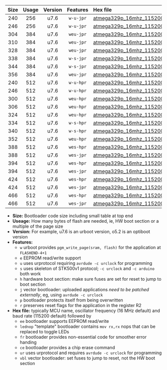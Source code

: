 |Size|Usage|Version|Features|Hex file|
|:-:|:-:|:-:|:-:|:--|
|240|256|u7.6|`w-u-jpr`|[atmega329p_16mhz_115200bps_ur_vbl.hex](https://raw.githubusercontent.com/stefanrueger/urboot/main/atmega329p_16mhz_115200bps_ur_vbl.hex)|
|246|256|u7.6|`w-u-jpr`|[atmega329p_16mhz_115200bps_lednop_ur_vbl.hex](https://raw.githubusercontent.com/stefanrueger/urboot/main/atmega329p_16mhz_115200bps_lednop_ur_vbl.hex)|
|304|384|u7.6|`weu-jpr`|[atmega329p_16mhz_115200bps_ee_ur_vbl.hex](https://raw.githubusercontent.com/stefanrueger/urboot/main/atmega329p_16mhz_115200bps_ee_ur_vbl.hex)|
|310|384|u7.6|`weu-jpr`|[atmega329p_16mhz_115200bps_ee_lednop_ur_vbl.hex](https://raw.githubusercontent.com/stefanrueger/urboot/main/atmega329p_16mhz_115200bps_ee_lednop_ur_vbl.hex)|
|328|384|u7.6|`weu-jpr`|[atmega329p_16mhz_115200bps_ee_lednop_fr_ur_vbl.hex](https://raw.githubusercontent.com/stefanrueger/urboot/main/atmega329p_16mhz_115200bps_ee_lednop_fr_ur_vbl.hex)|
|338|384|u7.6|`w-s-jpr`|[atmega329p_16mhz_115200bps_vbl.hex](https://raw.githubusercontent.com/stefanrueger/urboot/main/atmega329p_16mhz_115200bps_vbl.hex)|
|344|384|u7.6|`w-s-jpr`|[atmega329p_16mhz_115200bps_lednop_vbl.hex](https://raw.githubusercontent.com/stefanrueger/urboot/main/atmega329p_16mhz_115200bps_lednop_vbl.hex)|
|356|384|u7.6|`weu-jpr`|[atmega329p_16mhz_115200bps_ee_lednop_fr_ce_ur_vbl.hex](https://raw.githubusercontent.com/stefanrueger/urboot/main/atmega329p_16mhz_115200bps_ee_lednop_fr_ce_ur_vbl.hex)|
|240|512|u7.6|`w-u-hpr`|[atmega329p_16mhz_115200bps_ur.hex](https://raw.githubusercontent.com/stefanrueger/urboot/main/atmega329p_16mhz_115200bps_ur.hex)|
|246|512|u7.6|`w-u-hpr`|[atmega329p_16mhz_115200bps_lednop_ur.hex](https://raw.githubusercontent.com/stefanrueger/urboot/main/atmega329p_16mhz_115200bps_lednop_ur.hex)|
|300|512|u7.6|`weu-hpr`|[atmega329p_16mhz_115200bps_ee_ur.hex](https://raw.githubusercontent.com/stefanrueger/urboot/main/atmega329p_16mhz_115200bps_ee_ur.hex)|
|306|512|u7.6|`weu-hpr`|[atmega329p_16mhz_115200bps_ee_lednop_ur.hex](https://raw.githubusercontent.com/stefanrueger/urboot/main/atmega329p_16mhz_115200bps_ee_lednop_ur.hex)|
|324|512|u7.6|`weu-hpr`|[atmega329p_16mhz_115200bps_ee_lednop_fr_ur.hex](https://raw.githubusercontent.com/stefanrueger/urboot/main/atmega329p_16mhz_115200bps_ee_lednop_fr_ur.hex)|
|334|512|u7.6|`w-s-hpr`|[atmega329p_16mhz_115200bps.hex](https://raw.githubusercontent.com/stefanrueger/urboot/main/atmega329p_16mhz_115200bps.hex)|
|340|512|u7.6|`w-s-hpr`|[atmega329p_16mhz_115200bps_lednop.hex](https://raw.githubusercontent.com/stefanrueger/urboot/main/atmega329p_16mhz_115200bps_lednop.hex)|
|352|512|u7.6|`weu-hpr`|[atmega329p_16mhz_115200bps_ee_lednop_fr_ce_ur.hex](https://raw.githubusercontent.com/stefanrueger/urboot/main/atmega329p_16mhz_115200bps_ee_lednop_fr_ce_ur.hex)|
|388|512|u7.6|`wes-hpr`|[atmega329p_16mhz_115200bps_ee.hex](https://raw.githubusercontent.com/stefanrueger/urboot/main/atmega329p_16mhz_115200bps_ee.hex)|
|388|512|u7.6|`wes-jpr`|[atmega329p_16mhz_115200bps_ee_vbl.hex](https://raw.githubusercontent.com/stefanrueger/urboot/main/atmega329p_16mhz_115200bps_ee_vbl.hex)|
|394|512|u7.6|`wes-hpr`|[atmega329p_16mhz_115200bps_ee_lednop.hex](https://raw.githubusercontent.com/stefanrueger/urboot/main/atmega329p_16mhz_115200bps_ee_lednop.hex)|
|394|512|u7.6|`wes-jpr`|[atmega329p_16mhz_115200bps_ee_lednop_vbl.hex](https://raw.githubusercontent.com/stefanrueger/urboot/main/atmega329p_16mhz_115200bps_ee_lednop_vbl.hex)|
|424|512|u7.6|`wes-hpr`|[atmega329p_16mhz_115200bps_ee_lednop_fr.hex](https://raw.githubusercontent.com/stefanrueger/urboot/main/atmega329p_16mhz_115200bps_ee_lednop_fr.hex)|
|424|512|u7.6|`wes-jpr`|[atmega329p_16mhz_115200bps_ee_lednop_fr_vbl.hex](https://raw.githubusercontent.com/stefanrueger/urboot/main/atmega329p_16mhz_115200bps_ee_lednop_fr_vbl.hex)|
|466|512|u7.6|`wes-hpr`|[atmega329p_16mhz_115200bps_ee_lednop_fr_ce.hex](https://raw.githubusercontent.com/stefanrueger/urboot/main/atmega329p_16mhz_115200bps_ee_lednop_fr_ce.hex)|
|466|512|u7.6|`wes-jpr`|[atmega329p_16mhz_115200bps_ee_lednop_fr_ce_vbl.hex](https://raw.githubusercontent.com/stefanrueger/urboot/main/atmega329p_16mhz_115200bps_ee_lednop_fr_ce_vbl.hex)|

- **Size:** Bootloader code size including small table at top end
- **Useage:** How many bytes of flash are needed, ie, HW boot section or a multiple of the page size
- **Version:** For example, u7.6 is an urboot version, o5.2 is an optiboot version
- **Features:**
  + `w` urboot provides `pgm_write_page(sram, flash)` for the application at `FLASHEND-4+1`
  + `e` EEPROM read/write support
  + `u` uses urprotocol requiring `avrdude -c urclock` for programming
  + `s` uses skeleton of STK500v1 protocol; `-c urclock` and `-c arduino` both work
  + `h` hardware boot section: make sure fuses are set for reset to jump to boot section
  + `j` vector bootloader: uploaded applications *need to be patched externally*, eg, using `avrdude -c urclock`
  + `p` bootloader protects itself from being overwritten
  + `r` preserves reset flags for the application in the register R2
- **Hex file:** typically MCU name, oscillator frequency (16 MHz default) and baud rate (115200 default) followed by
  + `ee` bootloader supports EEPROM read/write
  + `lednop` "template" bootloader contains `mov rx,rx` nops that can be replaced to toggle LEDs
  + `fr` bootloader provides non-essential code for smoother error handing
  + `ce` bootloader provides a chip erase command
  + `ur` uses urprotocol and requires `avrdude -c urclock` for programming
  + `vbl` vector bootloader: set fuses to jump to reset, not the HW boot section
